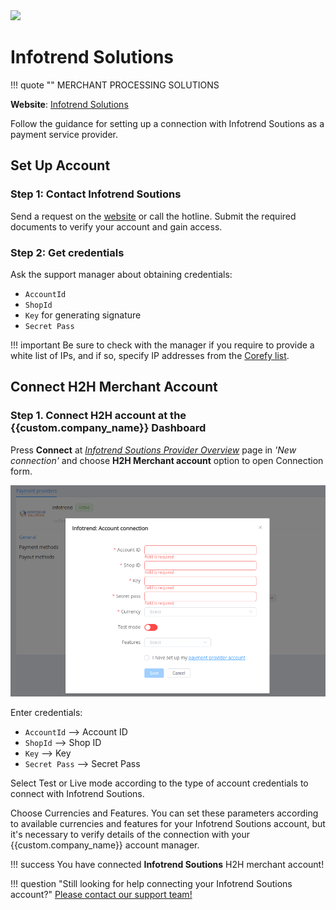 <img src="https://static.openfintech.io/payment_providers/infotrend/logo.png?w=400" width="400px" >

# Infotrend Solutions

!!! quote ""
    MERCHANT PROCESSING SOLUTIONS

**Website**: [Infotrend Solutions](http://www.infotrend-solutions.com/)

Follow the guidance for setting up a connection with Infotrend Soutions as a payment service provider.

## Set Up Account

### Step 1: Contact Infotrend Soutions

Send a request on the [website](http://www.infotrend-solutions.com/) or call the hotline. Submit the required documents to verify your account and gain access.

### Step 2: Get credentials

Ask the support manager about obtaining credentials:

* `AccountId`
* `ShopId`
* `Key` for generating signature
* `Secret Pass`

!!! important
    Be sure to check with the manager if you require to provide a white list of IPs, and if so, specify IP addresses from the [Corefy list](/integration/ips/).

## Connect H2H Merchant Account

### Step 1. Connect H2H account at the {{custom.company_name}} Dashboard

Press **Connect** at [*Infotrend Soutions Provider Overview*]({{custom.dashboard_base_url}}connect-directory/payment-providers/infotrend/general) page in *'New connection'* and choose **H2H Merchant account** option to open Connection form.

![Connect](images/h2h-merchant-account.png)

Enter credentials:

* `AccountId` --> Account ID
* `ShopId` --> Shop ID
* `Key` --> Key
* `Secret Pass` --> Secret Pass

Select Test or Live mode according to the type of account credentials to connect with Infotrend Soutions.

Choose Currencies and Features. You can set these parameters according to available currencies and features for your Infotrend Soutions account, but it's necessary to verify details of the connection with your {{custom.company_name}} account manager.

!!! success
    You have connected **Infotrend Soutions** H2H merchant account!

!!! question "Still looking for help connecting your Infotrend Soutions account?"
    <!--email_off-->[Please contact our support team!](mailto:{{custom.support_email}})<!--/email_off-->
